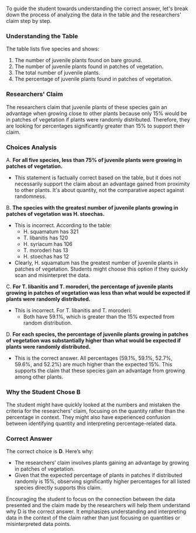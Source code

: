 To guide the student towards understanding the correct answer, let's break down the process of analyzing the data in the table and the researchers’ claim step by step.

### Understanding the Table
The table lists five species and shows:
1. The number of juvenile plants found on bare ground.
2. The number of juvenile plants found in patches of vegetation.
3. The total number of juvenile plants.
4. The percentage of juvenile plants found in patches of vegetation.

### Researchers' Claim
The researchers claim that juvenile plants of these species gain an advantage when growing close to other plants because only 15% would be in patches of vegetation if plants were randomly distributed. Therefore, they are looking for percentages significantly greater than 15% to support their claim.

### Choices Analysis
A. **For all five species, less than 75% of juvenile plants were growing in patches of vegetation.**
   - This statement is factually correct based on the table, but it does not necessarily support the claim about an advantage gained from proximity to other plants. It's about quantity, not the comparative aspect against randomness.

B. **The species with the greatest number of juvenile plants growing in patches of vegetation was H. stoechas.**
   - This is incorrect. According to the table:
     - H. squamatum has 321
     - T. libanitis has 120
     - H. syriacum has 106
     - T. moroderi has 13
     - H. stoechas has 12
   - Clearly, H. squamatum has the greatest number of juvenile plants in patches of vegetation. Students might choose this option if they quickly scan and misinterpret the data.

C. **For T. libanitis and T. moroderi, the percentage of juvenile plants growing in patches of vegetation was less than what would be expected if plants were randomly distributed.**
   - This is incorrect. For T. libanitis and T. moroderi:
     - Both have 59.1%, which is greater than the 15% expected from random distribution.
 
D. **For each species, the percentage of juvenile plants growing in patches of vegetation was substantially higher than what would be expected if plants were randomly distributed.**
   - This is the correct answer. All percentages (59.1%, 59.1%, 52.7%, 59.6%, and 52.2%) are much higher than the expected 15%. This supports the claim that these species gain an advantage from growing among other plants.

### Why the Student Chose B
The student might have quickly looked at the numbers and mistaken the criteria for the researchers’ claim, focusing on the quantity rather than the percentage in context. They might also have experienced confusion between identifying quantity and interpreting percentage-related data.

### Correct Answer
The correct choice is **D**. Here’s why:
- The researchers’ claim involves plants gaining an advantage by growing in patches of vegetation.
- Given that the expected percentage of plants in patches if distributed randomly is 15%, observing significantly higher percentages for all listed species directly supports this claim.

Encouraging the student to focus on the connection between the data presented and the claim made by the researchers will help them understand why D is the correct answer. It emphasizes understanding and interpreting data in the context of the claim rather than just focusing on quantities or misinterpreted data points.